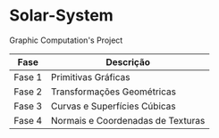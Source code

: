 # Solar-System
Graphic Computation's Project

| Fase   | Descrição                         |
|--------|-----------------------------------|
| Fase 1 | Primitivas Gráficas               |
| Fase 2 | Transformações Geométricas        |
| Fase 3 | Curvas e Superfícies Cúbicas      |
| Fase 4 | Normais e Coordenadas de Texturas |
